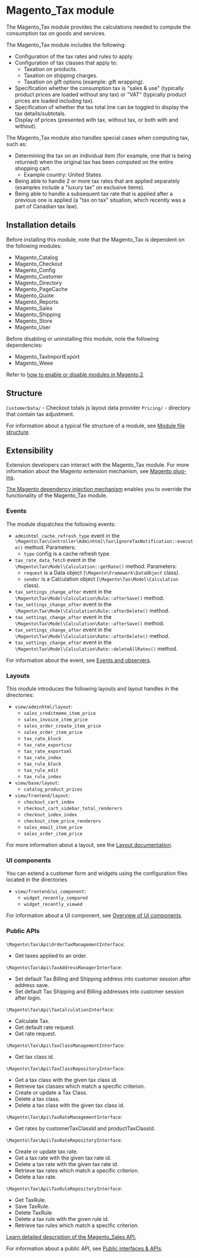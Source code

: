 # Magento_Tax module

The Magento_Tax module provides the calculations needed to compute the consumption tax on goods and services.

The Magento_Tax module includes the following:
- Configuration of the tax rates and rules to apply.
- Configuration of tax classes that apply to:
    - Taxation on products.
    - Taxation on shipping charges.
    - Taxation on gift options (example: gift wrapping).
- Specification whether the consumption tax is "sales & use" (typically product prices are loaded without any tax) or "VAT" (typically product prices are loaded including tax).
- Specification of whether the tax total line can be toggled to display the tax details/subtotals.
- Display of prices (presented with tax, without tax, or both with and without).

The Magento_Tax module also handles special cases when computing tax, such as:
- Determining the tax on an individual item (for example, one that is being returned) when the original tax has been computed on the entire shopping cart.
    - Example country: United States.
- Being able to handle 2 or more tax rates that are applied separately (examples include a "luxury tax" on exclusive items).
- Being able to handle a subsequent tax rate that is applied after a previous one is applied (a "tax on tax" situation, which recently was a part of Canadian tax law).

## Installation details

Before installing this module, note that the Magento_Tax is dependent on the following modules:

- Magento_Catalog
- Magento_Checkout
- Magento_Config
- Magento_Customer
- Magento_Directory
- Magento_PageCache
- Magento_Quote
- Magento_Reports
- Magento_Sales
- Magento_Shipping
- Magento_Store
- Magento_User

Before disabling or uninstalling this module, note the following dependencies:

- Magento_TaxImportExport
- Magento_Weee

Refer to [how to enable or disable modules in Magento 2](https://devdocs.magento.com/guides/v2.4/install-gde/install/cli/install-cli-subcommands-enable.html).

## Structure

`CustomerData/` - Checkout totals js layout data provider
`Pricing/` - directory that contain tax adjustment.

For information about a typical file structure of a module, see [Module file structure](https://devdocs.magento.com/guides/v2.4/extension-dev-guide/build/module-file-structure.html#module-file-structure).

## Extensibility

Extension developers can interact with the Magento_Tax module. For more information about the Magento extension mechanism, see [Magento plug-ins](https://devdocs.magento.com/guides/v2.4/extension-dev-guide/plugins.html).

[The Magento dependency injection mechanism](https://devdocs.magento.com/guides/v2.4/extension-dev-guide/depend-inj.html) enables you to override the functionality of the Magento_Tax module.

### Events

The module dispatches the following events:

- `adminhtml_cache_refresh_type` event in the `\Magento\Tax\Controller\Adminhtml\Tax\IgnoreTaxNotification::execute()` method. Parameters:
    - `type` config is a cache refresh type.
- `tax_rate_data_fetch` event in the `\Magento\Tax\Model\Calculation::getRate()` method. Parameters:
    - `request` is a Data object (`\Magento\Framework\DataObject` class).
    - `sender` is a Calculation object (`\Magento\Tax\Model\Calculation` class).
- `tax_settings_change_after` event in the `\Magento\Tax\Model\Calculation\Rule::afterSave()` method.
- `tax_settings_change_after` event in the `\Magento\Tax\Model\Calculation\Rule::afterDelete()` method.
- `tax_settings_change_after` event in the `\Magento\Tax\Model\Calculation\Rate::afterSave()` method.
- `tax_settings_change_after` event in the `\Magento\Tax\Model\Calculation\Rate::afterDelete()` method.
- `tax_settings_change_after` event in the `\Magento\Tax\Model\Calculation\Rate::deleteAllRates()` method.

For information about the event, see [Events and observers](https://devdocs.magento.com/guides/v2.4/extension-dev-guide/events-and-observers.html#events).

### Layouts

This module introduces the following layouts and layout handles in the directories:

- `view/adminhtml/layout`:
    - `sales_creditmemo_item_price`
    - `sales_invoice_item_price`
    - `sales_order_create_item_price`
    - `sales_order_item_price`
    - `tax_rate_block`
    - `tax_rate_exportcsv`
    - `tax_rate_exportxml`
    - `tax_rate_index`
    - `tax_rule_block`
    - `tax_rule_edit`
    - `tax_rule_index`
- `view/base/layout`:
    - `catalog_product_prices`
- `view/frantend/layout`:
    - `checkout_cart_index`
    - `checkout_cart_sidebar_total_renderers`
    - `checkout_index_index`
    - `checkout_item_price_renderers`
    - `sales_email_item_price`
    - `sales_order_item_price`

For more information about a layout, see the [Layout documentation](https://devdocs.magento.com/guides/v2.4/frontend-dev-guide/layouts/layout-overview.html).

### UI components

You can extend a customer form and widgets using the configuration files located in the directories 

- `view/frontend/ui_component`:
    - `widget_recently_compared`
    - `widget_recently_viewed`

For information about a UI component, see [Overview of UI components](https://devdocs.magento.com/guides/v2.4/ui_comp_guide/bk-ui_comps.html).

### Public APIs

`\Magento\Tax\Api\OrderTaxManagementInterface`:

   - Get taxes applied to an order.
  
`\Magento\Tax\Api\TaxAddressManagerInterface`:

   - Set default Tax Billing and Shipping address into customer session after address save.
   - Set default Tax Shipping and Billing addresses into customer session after login.

`\Magento\Tax\Api\TaxCalculationInterface`:

   - Calculate Tax.
   - Get default rate request.
   - Get rate request.

`\Magento\Tax\Api\TaxClassManagementInterface`:

   - Get tax class id.

`\Magento\Tax\Api\TaxClassRepositoryInterface`:

   - Get a tax class with the given tax class id.
   - Retrieve tax classes which match a specific criterion.
   - Create or update a Tax Class.
   - Delete a tax class.
   - Delete a tax class with the given tax class id.
  
`\Magento\Tax\Api\TaxRateManagementInterface`:

   - Get rates by customerTaxClassId and productTaxClassId.

`\Magento\Tax\Api\TaxRateRepositoryInterface`:

   - Create or update tax rate.
   - Get a tax rate with the given tax rate id.
   - Delete a tax rate with the given tax rate id.
   - Retrieve tax rates which match a specific criterion.
   - Delete a tax rate.

`\Magento\Tax\Api\TaxRuleRepositoryInterface`:

   - Get TaxRule.
   - Save TaxRule.
   - Delete TaxRule.
   - Delete a tax rule with the given rule id.
   - Retrieve tax rules which match a specific criterion.

[Learn detailed description of the Magento_Sales API.](https://devdocs.magento.com/guides/v2.4/mrg/ce/Sales/services.html)

For information about a public API, see [Public interfaces & APIs](https://devdocs.magento.com/guides/v2.4/extension-dev-guide/api-concepts.html).
